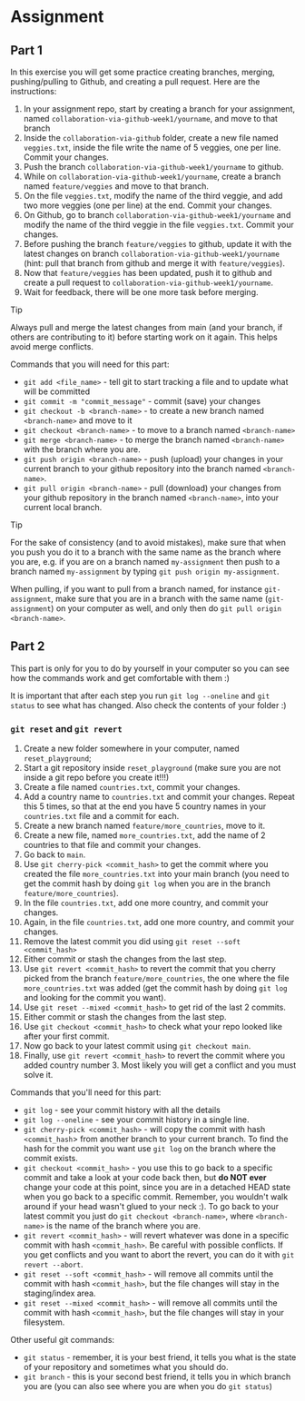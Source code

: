 # Assignment

## Part 1

In this exercise you will get some practice creating branches, merging, pushing/pulling to Github, and creating a pull request. Here are the instructions:

1. In your assignment repo, start by creating a branch for your assignment, named `collaboration-via-github-week1/yourname`, and move to that branch
2. Inside the `collaboration-via-github` folder, create a new file named `veggies.txt`, inside the file write the name of 5 veggies, one per line. Commit your changes.
3. Push the branch `collaboration-via-github-week1/yourname` to github.
4. While on `collaboration-via-github-week1/yourname`, create a branch named `feature/veggies` and move to that branch.
5. On the file `veggies.txt`, modify the name of the third veggie, and add two more veggies (one per line) at the end. Commit your changes.
6. On Github, go to branch `collaboration-via-github-week1/yourname` and modify the name of the third veggie in the file `veggies.txt`. Commit your changes.
7. Before pushing the branch `feature/veggies` to github, update it with the latest changes on branch `collaboration-via-github-week1/yourname` (hint: pull that branch from github and merge it with `feature/veggies`).
8. Now that `feature/veggies` has been updated, push it to github and create a pull request to `collaboration-via-github-week1/yourname`.
9. Wait for feedback, there will be one more task before merging.

> [!TIP]
> Always pull and merge the latest changes from main (and your branch, if others are contributing to it) before starting work on it again. This helps avoid merge conflicts.

Commands that you will need for this part:

- `git add <file_name>` - tell git to start tracking a file and to update what will be committed
- `git commit -m "commit_message"` - commit (save) your changes
- `git checkout -b <branch-name>` - to create a new branch named `<branch-name>` and move to it
- `git checkout <branch-name>` - to move to a branch named `<branch-name>`
- `git merge <branch-name>` - to merge the branch named `<branch-name>` with the branch where you are.
- `git push origin <branch-name>` - push (upload) your changes in your current branch to your github repository into the branch named `<branch-name>`.
- `git pull origin <branch-name>` - pull (download) your changes from your github repository in the branch named `<branch-name>`, into your current local branch.

> [!TIP]
> For the sake of consistency (and to avoid mistakes), make sure that when you push you do it to a branch with the same name as the branch where you are, e.g. if you are on a branch named `my-assignment` then push to a branch named `my-assignment` by typing `git push origin my-assignment`.

When pulling, if you want to pull from a branch named, for instance `git-assignment`, make sure that you are in a branch with the same name (`git-assignment`) on your computer as well, and only then do `git pull origin <branch-name>`.

## Part 2

This part is only for you to do by yourself in your computer so you can see how the commands work and get comfortable with them :)

It is important that after each step you run `git log --oneline` and `git status` to see what has changed. Also check the contents of your folder :)

### `git reset` and `git revert`

1. Create a new folder somewhere in your computer, named `reset_playground`;
2. Start a git repository inside `reset_playground` (make sure you are not inside a git repo before you create it!!!)
3. Create a file named `countries.txt`, commit your changes.
4. Add a country name to `countries.txt` and commit your changes. Repeat this 5 times, so that at the end you have 5 country names in your `countries.txt` file and a commit for each.
5. Create a new branch named `feature/more_countries`, move to it.
6. Create a new file, named `more_countries.txt`, add the name of 2 countries to that file and commit your changes.
7. Go back to `main`.
8. Use `git cherry-pick <commit_hash>` to get the commit where you created the file `more_countries.txt` into your main branch (you need to get the commit hash by doing `git log` when you are in the branch `feature/more_countries`).
9. In the file `countries.txt`, add one more country, and commit your changes.
10. Again, in the file `countries.txt`, add one more country, and commit your changes.
11. Remove the latest commit you did using `git reset --soft <commit_hash>`
12. Either commit or stash the changes from the last step.
13. Use `git revert <commit_hash>` to revert the commit that you cherry picked from the branch `feature/more_countries`, the one where the file `more_countries.txt` was added (get the commit hash by doing `git log` and looking for the commit you want).
14. Use `git reset --mixed <commit_hash>` to get rid of the last 2 commits.
15. Either commit or stash the changes from the last step.
16. Use `git checkout <commit_hash>` to check what your repo looked like after your first commit.
17. Now go back to your latest commit using `git checkout main`.
18. Finally, use `git revert <commit_hash>` to revert the commit where you added country number 3. Most likely you will get a conflict and you must solve it.

Commands that you'll need for this part:

- `git log` - see your commit history with all the details
- `git log --oneline` - see your commit history in a single line.
- `git cherry-pick <commit_hash>` - will copy the commit with hash `<commit_hash`> from another branch to your current branch. To find the hash for the commit you want use `git log` on the branch where the commit exists.
- `git checkout <commit_hash>` - you use this to go back to a specific commit and take a look at your code back then, but **do NOT ever** change your code at this point, since you are in a detached HEAD state when you go back to a specific commit. Remember, you wouldn't walk around if your head wasn't glued to your neck :). To go back to your latest commit you just do `git checkout <branch-name>`, where `<branch-name>` is the name of the branch where you are.
- `git revert <commit_hash>` - will revert whatever was done in a specific commit with hash `<commit_hash>`. Be careful with possible conflicts. If you get conflicts and you want to abort the revert, you can do it with `git revert --abort`.
- `git reset --soft <commit_hash>` - will remove all commits until the commit with hash `<commit_hash>`, but the file changes will stay in the staging/index area.
- `git reset --mixed <commit_hash>` - will remove all commits until the commit with hash `<commit_hash>`, but the file changes will stay in your filesystem.

Other useful git commands:

- `git status` - remember, it is your best friend, it tells you what is the state of your repository and sometimes what you should do.
- `git branch` - this is your second best friend, it tells you in which branch you are (you can also see where you are when you do `git status`)
